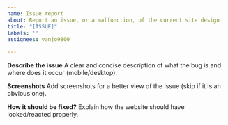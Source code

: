 ```yaml
---
name: Issue report
about: Report an issue, or a malfunction, of the current site design
title: "[ISSUE]"
labels: ''
assignees: vanjo9800

---
```


**Describe the issue**
A clear and concise description of what the bug is and where does it occur (mobile/desktop).

**Screenshots**
Add screenshots for a better view of the issue (skip if it is an obvious one).

**How it should be fixed?**
Explain how the website should have looked/reacted properly.
